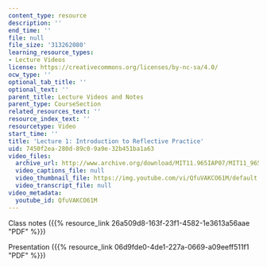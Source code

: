 ```yaml
---
content_type: resource
description: ''
end_time: ''
file: null
file_size: '313262080'
learning_resource_types:
- Lecture Videos
license: https://creativecommons.org/licenses/by-nc-sa/4.0/
ocw_type: ''
optional_tab_title: ''
optional_text: ''
parent_title: Lecture Videos and Notes
parent_type: CourseSection
related_resources_text: ''
resource_index_text: ''
resourcetype: Video
start_time: ''
title: 'Lecture 1: Introduction to Reflective Practice'
uid: 7450f2ea-280d-89c0-9a9e-32b451ba1a63
video_files:
  archive_url: http://www.archive.org/download/MIT11.965IAP07/MIT11_965IAP07lec01_220k.mp4
  video_captions_file: null
  video_thumbnail_file: https://img.youtube.com/vi/QfuVAKCO61M/default.jpg
  video_transcript_file: null
video_metadata:
  youtube_id: QfuVAKCO61M
---
```


Class notes ({{% resource_link 26a509d8-163f-23f1-4582-1e3613a56aae "PDF" %}})

Presentation ({{% resource_link 06d9fde0-4de1-227a-0669-a09eeff511f1 "PDF" %}})

